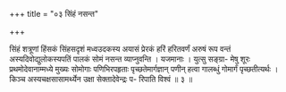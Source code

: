 +++
title = "०३ सिंहं नसन्त"

+++

सिंहं शत्रूणां हिंसकं सिंहसदृशं मध्वउदकस्य अयासं प्रेरकं हरिं हरितवर्णं अरुषं रूप वन्तं अस्यदिवोद्युलोकस्यपतिं पालकं सोमं नसन्त व्याप्नुवन्ति । यजमानाः । युत्सु सङ्ग्रा- मेषु शूरः प्रथमोदेवानाम्मध्ये मुख्यः सोमोगाः पणिभिरपहृताः पृच्छतेमार्गज्ञान् पणीन् हत्वा गालब्धुं गोमार्गं पृच्छतीत्यर्थः । किञ्च अस्यचक्षसासामर्थ्येन उक्षा सेक्तादेवेन्द्रः प- रिपाति विश्वं ॥ ३ ॥